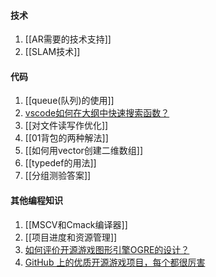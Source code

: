 #### 技术
1. [[AR需要的技术支持]]
2. [[SLAM技术]]
#### 代码
1. [[queue(队列)的使用]]
2. [vscode如何在大纲中快速搜索函数？](https://www.zhihu.com/question/472534912)
3. [[对文件读写作优化]]
4. [[01背包的两种解法]]
5. [[如何用vector创建二维数组]]
6. [[typedef的用法]]
7. [[分组测验答案]]
#### 其他编程知识
1. [[MSCV和Cmack编译器]]
2. [[项目进度和资源管理]]
3. [如何评价开源游戏图形引擎OGRE的设计？](https://www.zhihu.com/question/49227917)
4. [GitHub 上的优质开源游戏项目，每个都很厉害](https://www.cnblogs.com/sexintercourse/p/15850677.html)
